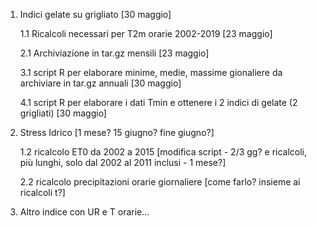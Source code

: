 1. Indici gelate su grigliato [30 maggio]

    1.1 Ricalcoli necessari per T2m orarie 2002-2019 [23 maggio]
  
    2.1 Archiviazione in tar.gz mensili [23 maggio]
  
    3.1 script R per elaborare minime, medie, massime gionaliere da archiviare in tar.gz annuali [30 maggio]
  
    4.1 script R per elaborare i dati Tmin e ottenere i 2 indici di gelate (2 grigliati) [30 maggio]
  
  
  
2. Stress Idrico [1 mese? 15 giugno? fine giugno?]

     1.2 ricalcolo ET0 da 2002 a 2015 [modifica script - 2/3 gg? e ricalcoli, più lunghi, solo dal 2002 al 2011 inclusi - 1 mese?]
  
     2.2 ricalcolo precipitazioni orarie giornaliere [come farlo? insieme ai ricalcoli t?]
   
   
3. Altro indice con UR e T orarie...
